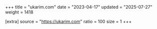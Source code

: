 +++
title = "ukarim.com"
date = "2023-04-17"
updated = "2025-07-27"
weight = 1418

[extra]
source = "https://ukarim.com"
ratio = 100
size = 1
+++
